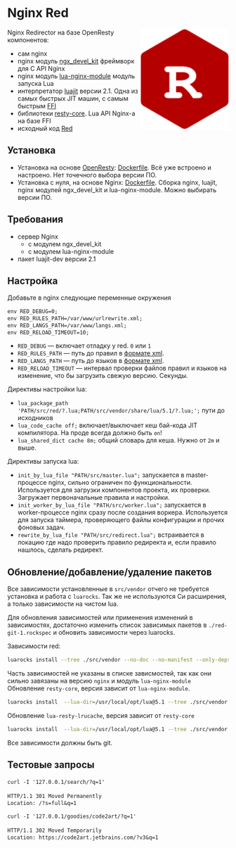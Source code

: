 Nginx Red
=========

<img align="right" src="./red-logo.svg" width="200">

Nginx Redirector на базе OpenResty компонентов:
- сам nginx
- nginx модуль [ngx_devel_kit](https://github.com/vision5/ngx_devel_kit) фреймворк для C API Nginx
- nginx модуль [lua-nginx-module](https://github.com/openresty/lua-nginx-module) модуль запуска Lua
- интерпретатор [luajit](https://luajit.org/) версии 2.1. 
  Одна из самых быстрых JIT машин, с самым быстрым [FFI](https://en.wikipedia.org/wiki/Foreign_function_interface)
- библиотеки [resty-core](https://github.com/openresty/lua-resty-core). Lua API Nginx-а на базе FFI
- исходный код [Red](./src)

## Установка

- Установка на основе [OpenResty](https://openresty.org/en/): [Dockerfile](./Dockerfile). 
  Всё уже встроено и настроено. Нет точечного выбора версии ПО.
- Установка с нуля, на основе Nginx: [Dockerfile](./nginx.Dockerfile). 
  Сборка nginx, luajit, nginx модулей ngx_devel_kit и lua-nginx-module. Можно выбирать версии ПО.

## Требования

- сервер Nginx
  - с модулем ngx_devel_kit
  - с модулем lua-nginx-module
- пакет luajit-dev версии 2.1

## Настройка

Добавьте в nginx следующие переменные окружения

```nginx
env RED_DEBUG=0;
env RED_RULES_PATH=/var/www/urlrewrite.xml;
env RED_LANGS_PATH=/var/www/langs.xml;
env RED_RELOAD_TIMEOUT=10;
```

* `RED_DEBUG` — включает отладку у red. `0` или `1`
* `RED_RULES_PATH` — путь до правил в [формате xml](./urlrewrite.samples.xml).
* `RED_LANGS_PATH` — путь до языков в [формате xml](./langs.samples.xml).
* `RED_RELOAD_TIMEOUT` — интервал проверки файлов правил и языков на изменение, что бы загрузить свежую версию. Секунды.

Директивы настройки lua:

- `lua_package_path 'PATH/src/red/?.lua;PATH/src/vendor/share/lua/5.1/?.lua;';` пути до исходников
- `lua_code_cache off;` включает/выключает кеш бай-кода JIT компилятора. На проде всегда должно быть `on`! 
- `lua_shared_dict cache 8m;` общий словарь для кеша. Нужно от `2m` и выше.

Директивы запуска lua:

- `init_by_lua_file "PATH/src/master.lua";` запускается в master-процессе nginx, сильно ограничен по функциональности.
  Используется для загрузки компонентов проекта, их проверки. Загружает первоначальные правила и настройки.
- `init_worker_by_lua_file "PATH/src/worker.lua";` запускается в worker-процессе nginx сразу после создания воркера.
  Используется для запуска таймера, проверяющего файлы конфигурации и прочих фоновых задач.
- `rewrite_by_lua_file "PATH/src/redirect.lua";` встраивается в локацию где надо проверить правило редиректа и, если правило нашлось,
  сделать редирект.

## Обновление/добавление/удаление пакетов

Все зависимости установленные в `src/vendor` отчего не требуется установка и работа с `luarocks`. 
Так же не используются Си расширения, а только зависимости на чистом lua.

Для обновления зависимостей или применения изменений в зависимостях, достаточно изменить список зависимых 
пакетов в `./red-git-1.rockspec` и обновить зависимости через luarocks.

Зависимости red:

```bash
luarocks install --tree ./src/vendor --no-doc --no-manifest --only-deps ./rockspec/red-git-1.rockspec
```

Часть зависимостей не указаны в списке зависмостей, так как они сильно завязаны на версию `nginx` и модуль `lua-nginx-module`
Обновление `resty-core`, версия зависит от `lua-nginx-module`.
```bash
luarocks install  --lua-dir=/usr/local/opt/lua@5.1 --tree ./src/vendor --no-doc --no-manifest ./rockspec/lua-resty-core-0.1.21-1.rockspec
```
Обновление `lua-resty-lrucache`, версия зависит от `resty-core`
```bash
luarocks install  --lua-dir=/usr/local/opt/lua@5.1 --tree ./src/vendor --no-doc --no-manifest ./rockspec/lua-resty-lrucache-0.10-1.rockspec
```
Все зависимости должны быть git.

## Тестовые запросы

```
curl -I '127.0.0.1/search/?q=1'

HTTP/1.1 301 Moved Permanently
Location: /?s=full&q=1
```

```
curl -I '127.0.0.1/goodies/code2art/?q=1'

HTTP/1.1 302 Moved Temporarily
Location: https://code2art.jetbrains.com/?v3&q=1
```
